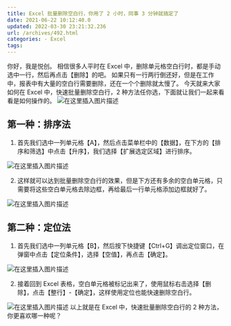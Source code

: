 ```yaml
---
title: Excel 批量删除空白行，你用了 2 小时，同事 3 分钟就搞定了
date: 2021-06-22 10:12:40.0
updated: 2022-03-30 23:21:32.236
url: /archives/492.html
categories: - Excel
tags: 
---
```




你好，我是悦创。 相信很多人平时在 Excel 中，删除单元格空白行时，都是手动选中一行，然后再点击【删除】的吧。 如果只有一行两行倒还好，但是在工作中，报表中有大量的空白行需要删除，还在一个个删除就太慢了。 今天就来大家如何在 Excel 中，快速批量删除空白行，2 种方法任你选，下面就让我们一起来看看是如何操作的。 ![在这里插入图片描述](https://img-blog.csdnimg.cn/20210617174207651.png?x-oss-process=image/watermark,type_ZmFuZ3poZW5naGVpdGk,shadow_10,text_aHR0cHM6Ly9ibG9nLmNzZG4ubmV0L3FxXzMzMjU0NzY2,size_16,color_FFFFFF,t_70)

## 第一种：排序法

1.  首先我们选中一列单元格【A】，然后点击菜单栏中的【数据】，在下方的【排序和筛选】中点击【升序】，我们选择【扩展选定区域】进行排序。

![在这里插入图片描述](https://img-blog.csdnimg.cn/20210619095732317.gif#pic_center)

2.  这样就可以达到批量删除空白行的效果，但是下方还有多余的空白单元格，只需要将这些空白单元格去除边框，再给最后一行单元格添加边框就好了。

![在这里插入图片描述](https://img-blog.csdnimg.cn/20210619095956147.gif#pic_center)

## 第二种：定位法

1.  首先我们选中一列单元格【B】，然后按下快捷键【Ctrl+G】调出定位窗口，在弹窗中点击【定位条件】，选择【空值】，再点击【确定】。

![在这里插入图片描述](https://img-blog.csdnimg.cn/20210619104237659.gif#pic_center)

2.  接着回到 Excel 表格，空白单元格被标记出来了，使用鼠标右击选择【删除】，点击【整行】-【确定】，这样使用定位也能快速删除空白行。

![在这里插入图片描述](https://img-blog.csdnimg.cn/20210619105511158.gif#pic_center) 以上就是在 Excel 中，快速批量删除空白行的 2 种方法，你更喜欢哪一种呢？